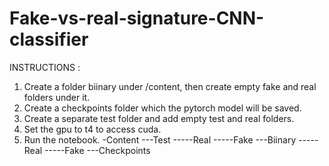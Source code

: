 # Fake-vs-real-signature-CNN-classifier
INSTRUCTIONS :
1. Create a folder biinary under /content, then create empty fake and real folders under it.
2. Create a checkpoints folder which the pytorch model will be saved.
3. Create a separate test folder and add empty test and real folders.
4. Set the gpu to t4 to access cuda.
5. Run the notebook.
-Content
---Test
-----Real
-----Fake
---Biinary
-----Real
-----Fake
---Checkpoints
